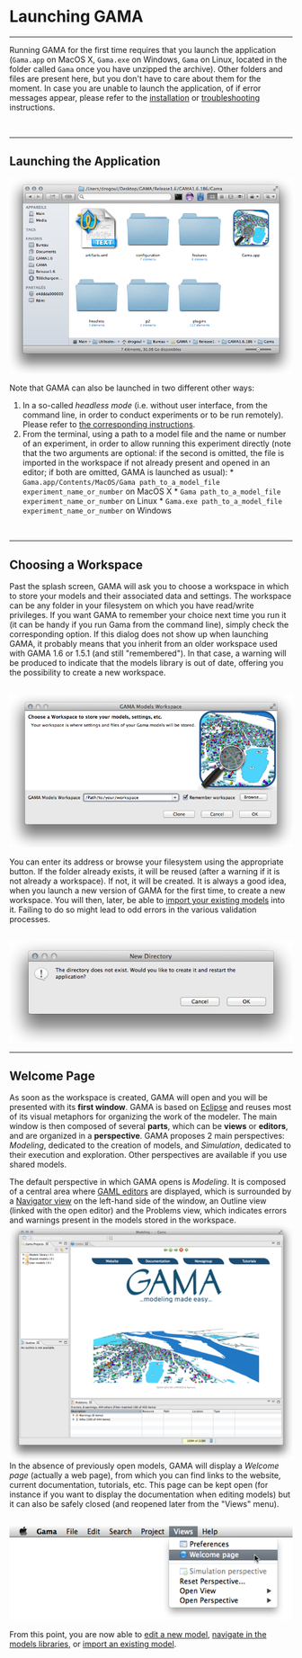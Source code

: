# Launching GAMA

---

Running GAMA for the first time requires that you launch the application (`Gama.app` on MacOS X, `Gama.exe` on Windows, `Gama` on Linux, located in the folder called `Gama` once you have unzipped the archive). Other folders and files are present here, but you don't have to care about them for the moment. In case you are unable to launch the application, of if error messages appear, please refer to the [installation](G__Installation.md) or [troubleshooting](G__Troubleshooting.md) instructions.

<br />

---

## Launching the Application
<img src='images/first_launch/0.folder.png' /> <br />

Note that GAMA can also be launched in two different other ways:
  1. In a so-called _headless mode_ (i.e. without user interface, from the command line, in order to conduct experiments or to be run remotely). Please refer to [the corresponding instructions](G__Headless.md).
  1. From the terminal, using a path to a model file and the name or number of an experiment, in order to allow running this experiment directly (note that the two arguments are optional: if the second is omitted, the file is imported in the workspace if not already present and opened in an editor; if both are omitted, GAMA is launched as usual):
    * `Gama.app/Contents/MacOS/Gama path_to_a_model_file experiment_name_or_number` on MacOS X
    * `Gama path_to_a_model_file experiment_name_or_number` on Linux
    * `Gama.exe path_to_a_model_file experiment_name_or_number` on Windows
<br />

---

## Choosing a Workspace
Past the splash screen, GAMA will ask you to choose a workspace in which to store your models and their associated data and settings. The workspace can be any folder in your filesystem on which you have read/write privileges. If you want GAMA to remember your choice next time you run it (it can be handy if you run Gama from the command line), simply check the corresponding option. If this dialog does not show up when launching GAMA, it probably means that you inherit from an older workspace used with GAMA 1.6 or 1.5.1 (and still "remembered"). In that case, a warning will be produced to indicate that the models library is out of date, offering you the possibility to create a new workspace.

<div><br /> <img src='images/first_launch/1.workspace_choice.png' /> <br /></div>

You can enter its address or browse your filesystem using the appropriate button. If the folder already exists, it will be reused (after a warning if it is not already a workspace). If not, it will be created. It is always a good idea, when you launch a new version of GAMA for the first time, to create a new workspace. You will then, later, be able to [import your existing models](G__ImportingModels.md) into it. Failing to do so might lead to odd errors in the various validation processes.

<br /> <img src='images/first_launch/2.workspace_choice2.png' />
<br />

---

## Welcome Page
As soon as the workspace is created, GAMA will open and you will be presented with its **first window**. GAMA is based on [Eclipse](http://www.eclipse.org) and reuses most of its visual metaphors for organizing the work of the modeler. The main window is then composed of several **parts**, which can be **views** or **editors**, and are organized in a **perspective**. GAMA proposes 2 main perspectives: _Modeling_, dedicated to the creation of models, and _Simulation_, dedicated to their execution and exploration. Other perspectives are available if you use shared models.

The default perspective in which GAMA opens is _Modeling_. It is composed of a central area where [GAML editors](G__GamlEditor.md) are displayed, which is surrounded by a [Navigator view](G__NavigatingWorkspace.md) on the left-hand side of the window, an Outline view (linked with the open editor) and the Problems view, which indicates errors and warnings present in the models stored in the workspace.
<br /> <img src='images/first_launch/3.workbench_window.png' />
<br />
In the absence of previously open models, GAMA will display a _Welcome page_ (actually a web page), from which you can find links to the website, current documentation, tutorials, etc. This page can be kept open (for instance if you want to display the documentation when editing models) but it can also be safely closed (and reopened later from the "Views" menu).

<br /> <img src='images/first_launch/5.welcome_page.png' /> <br />

From this point, you are now able to [edit a new model](G__EditingModels.md), [navigate in the models libraries](G__NavigatingWorkspace.md), or [import an existing model](G__ImportingModels.md).